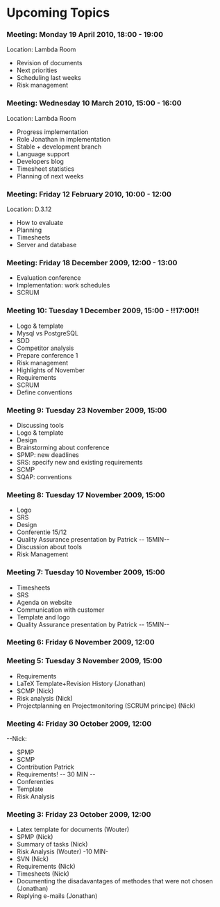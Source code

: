 # Upcoming Topics #

### Meeting: Monday 19 April 2010, 18:00 - 19:00 ###

Location: Lambda Room

  * Revision of documents
  * Next priorities
  * Scheduling last weeks
  * Risk management


### Meeting: Wednesday 10 March 2010, 15:00 - 16:00 ###

Location: Lambda Room

  * Progress implementation
  * Role Jonathan in implementation
  * Stable + development branch
  * Language support
  * Developers blog
  * Timesheet statistics
  * Planning of next weeks


### Meeting: Friday 12 February 2010, 10:00 - 12:00 ###

Location: D.3.12

  * How to evaluate
  * Planning
  * Timesheets
  * Server and database

### Meeting: Friday 18 December 2009, 12:00 - 13:00 ###

  * Evaluation conference
  * Implementation: work schedules
  * SCRUM


### Meeting 10: Tuesday 1 December 2009, 15:00 - !!17:00!! ###

  * Logo & template
  * Mysql vs PostgreSQL
  * SDD
  * Competitor analysis
  * Prepare conference 1
  * Risk management
  * Highlights of November
  * Requirements
  * SCRUM
  * Define conventions

### Meeting 9: Tuesday 23 November 2009, 15:00 ###

  * Discussing tools
  * Logo & template
  * Design
  * Brainstorming about conference
  * SPMP: new deadlines
  * SRS: specify new and existing requirements
  * SCMP
  * SQAP: conventions


### Meeting 8: Tuesday 17 November 2009, 15:00 ###

  * Logo
  * SRS
  * Design
  * Conferentie 15/12
  * Quality Assurance presentation by Patrick -- 15MIN--
  * Discussion about tools
  * Risk Management

### Meeting 7: Tuesday 10 November 2009, 15:00 ###

  * Timesheets
  * SRS
  * Agenda on website
  * Communication with customer
  * Template and logo
  * Quality Assurance presentation by Patrick -- 15MIN--


### Meeting 6: Friday 6 November 2009, 12:00 ###

### Meeting 5: Tuesday 3 November 2009, 15:00 ###

  * Requirements
  * LaTeX Template+Revision History (Jonathan)
  * SCMP (Nick)
  * Risk analysis (Nick)
  * Projectplanning en Projectmonitoring (SCRUM principe) (Nick)


### Meeting 4: Friday 30 October 2009, 12:00 ###

--Nick:
  * SPMP
  * SCMP
  * Contribution Patrick
  * Requirements! -- 30 MIN --
  * Conferenties
  * Template
  * Risk Analysis


### Meeting 3: Friday 23 October 2009, 12:00 ###

  * Latex template for documents (Wouter)
  * SPMP (Nick)
  * Summary of tasks (Nick)
  * Risk Analysis (Wouter) -10 MIN-
  * SVN (Nick)
  * Requirements (Nick)
  * Timesheets (Nick)
  * Documenting the disadavantages of methodes that were not chosen (Jonathan)
  * Replying e-mails (Jonathan)